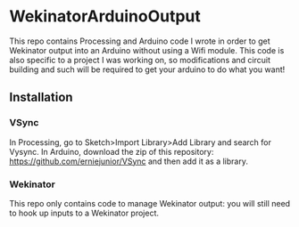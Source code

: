 # WekinatorArduinoOutput
This repo contains Processing and Arduino code I wrote in order to get Wekinator output into an Arduino without using a Wifi module. This code is also specific to a project I was working on, so modifications and circuit building and such will be required to get your arduino to do what you want!

## Installation

### VSync
In Processing, go to Sketch>Import Library>Add Library and search for Vysync.
In Arduino, download the zip of this repository: https://github.com/erniejunior/VSync and then add it as a library.

### Wekinator
This repo only contains code to manage Wekinator output: you will still need to hook up inputs to a Wekinator project.

